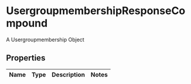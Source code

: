 

# UsergroupmembershipResponseCompound

A Usergroupmembership Object

## Properties

| Name | Type | Description | Notes |
|------------ | ------------- | ------------- | -------------|



